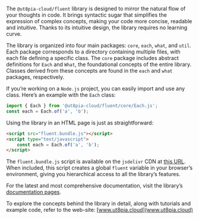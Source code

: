 The `@ut8pia-cloud/fluent` library is designed to mirror the natural flow of your thoughts in code. It brings syntactic sugar that simplifies the expression of complex concepts, making your code more concise, readable and intuitive. Thanks to its intuitive design, the library requires no learning curve.

The library is organized into four main packages: `core`, `each`, `what`, and `util`. Each package corresponds to a directory containing multiple files, with each file defining a specific class. The `core` package includes abstract definitions for `Each` and `What`, the foundational concepts of the entire library. Classes derived from these concepts are found in the `each` and `what` packages, respectively.

If you’re working on a `Node.js` project, you can easily import and use any class. Here’s an example with the `Each` class:

```javascript
import { Each } from '@ut8pia-cloud/fluent/core/Each.js';
const each = Each.of('a', 'b');
```

Using the library in an HTML page is just as straightforward:

```html
<script src="fluent.bundle.js"></script>
<script type="text/javascript">
    const each = Each.of('a', 'b');
</script>
```

The `fluent.bundle.js` script is available on the `jsdelivr` CDN at [this URL](https://cdn.jsdelivr.net/npm/ut8pia-cloud/fluent@latest/dist/fluent.bundle.js). When included, this script creates a global `fluent` variable in your browser’s environment, giving you hierarchical access to all the library’s features.

For the latest and most comprehensive documentation, visit the library’s [documentation pages](https://ut8pia-cloud.github.io/fluent).

To explore the concepts behind the library in detail, along with tutorials and example code, refer to the web-site: [www.ut8pia.cloud](www.ut8pia.cloud)


